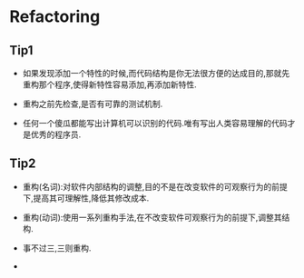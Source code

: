 # Refactoring

## Tip1

- 如果发现添加一个特性的时候,而代码结构是你无法很方便的达成目的,那就先重构那个程序,使得新特性容易添加,再添加新特性.

- 重构之前先检查,是否有可靠的测试机制.

- 任何一个傻瓜都能写出计算机可以识别的代码.唯有写出人类容易理解的代码才是优秀的程序员.



## Tip2

-  重构(名词):对软件内部结构的调整,目的不是在改变软件的可观察行为的前提下,提高其可理解性,降低其修改成本.

-  重构(动词):使用一系列重构手法,在不改变软件可观察行为的前提下,调整其结构.

- 事不过三,三则重构.

-